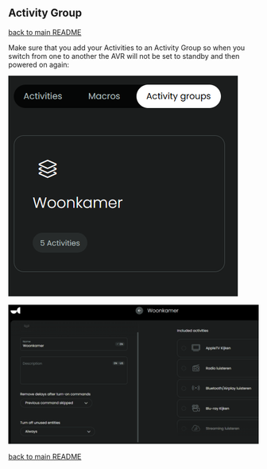 ## Activity Group

[back to main README](../README.md#example-activities)

Make sure that you add your Activities to an Activity Group so when you switch from one to another the AVR will not be set to standby and then powered on again:

![](../screenshots/activitygroup-1.png)

![](../screenshots/activitygroup-2.png)

[back to main README](../README.md#example-activities)

